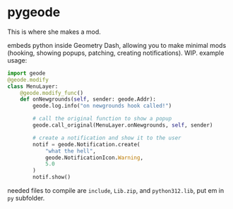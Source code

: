 # pygeode

This is where she makes a mod.

embeds python inside Geometry Dash, allowing you to make minimal mods (hooking, showing popups, patching, creating notifications). WIP. example usage:

```py
import geode
@geode.modify
class MenuLayer:
    @geode.modify_func()
    def onNewgrounds(self, sender: geode.Addr):
        geode.log.info("on newgrounds hook called!")

        # call the original function to show a popup
        geode.call_original(MenuLayer.onNewgrounds, self, sender)

        # create a notification and show it to the user
        notif = geode.Notification.create(
            "what the hell",
            geode.NotificationIcon.Warning,
            5.0
        )
        notif.show()
```

needed files to compile are `include`, `Lib.zip`, and `python312.lib`, put em in `py` subfolder.
